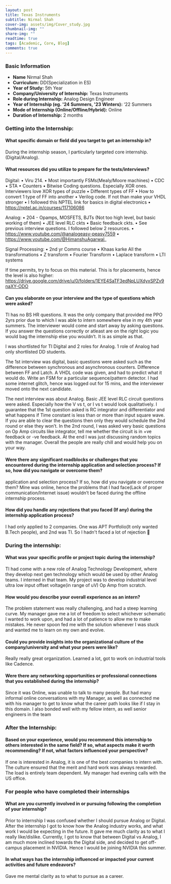 ```yaml
---
layout: post
title: Texas Instruments
subtitle: Nirmal Shah
cover-img: assets/img/Cover_study.jpg
thumbnail-img: ""
share-img: ""
readtime: true
tags: [Academic, Core, Blog]
comments: true
---
```


### Basic Information

- **Name** Nirmal Shah
- **Curriculum:** DD(Specialization in ES)
- **Year of Study:** 5th Year
- **Company/University of Internship:** Texas Instruments
- **Role during Internship:** Analog Design Engineer
- **Year of Internship (eg. \'24 Summers, \'23 Winters):** ‘22 Summers
- **Mode of Internship (Online/Offline/Hybrid):** Online
- **Duration of Internship:** 2 months

### Getting into the Internship:

#### What specific domain or field did you target to get an internship in?
During the internship season, I particularly targeted core internship.(Digital/Analog).

#### What resources did you utilize to prepare for the tests/interviews?
Digital:
    • Viru 214.
    • Most importantly FSMs(Mealy/Moore machines)
    • CDC
    • STA
    • Counters
    • Bitwise Coding questions. Especially XOR ones. Interviewers love XOR types of puzzle
    • Different types of FF
    • How to convert 1 type of FF into another
    • Verilog code. If not than make your VHDL stronger
    • I followed this NPTEL link for basics in digital electronics
    • https://nptel.ac.in/courses/117106086 

Analog:
    • 204 - Opamps, MOSFETS, BJTs (Not too high level, but basic working of them)
    • JEE level RLC ckts
    • Basic feedback ckts.
    • See previous interview questions. I followed below 2 resources.
    • https://www.youtube.com/@analogeasy-peasy7559 
    • https://www.youtube.com/@HimanshuAgarwal_ 


 Signal Processing:
    • 2nd yr Comms course
    • Khaas karke All the transformations
    • Z transform
    • Fourier Transform
    • Laplace transform
    • LTI systems

If time permits, try to focus on this material. This is for placements, hence the level is also higher:
https://drive.google.com/drive/u/0/folders/1EYE4SaTF3edNpLUXdyxSPZv9naXY-ODO 

#### Can you elaborate on your interview and the type of questions which were asked?
TI has no BS HR questions. It was the only company that provided me PPO 2yrs prior due to which I was able to intern somewhere else in my 4th year summers. The interviewer would come and start away by asking questions. If you answer the questions correctly or atleast are on the right logic you would bag the internship else you wouldn’t. It is as simple as that.

I was shortlisted for TI Digital and 2 roles for Analog. 1 role of Analog had only shortlisted DD students.

The 1st interview was digital, basic questions were asked such as the difference between synchronous and asynchronous counters. Difference between FF and Latch. A VHDL code was given, and had to predict what it would do. Write an FSM for a particular sequence/pattern detector. I had some internet glitch, hence was logged out for 15 mins, and the interviewer moved onto the next candidate.

The next interview was about Analog. Basic JEE level RLC circuit questions were asked. Especially how the V vs t, or I vs t would look qualitatively. I guarantee that the 1st question asked is RC integrator and differentiator and what happens if Time constant is less than or more than input square wave.
If you are able to clear the questions then only they would schedule the 2nd round or else they won’t. 
In the 2nd round, I was asked very basic questions on Op Amp circuits like integrator, tell me whether the circuit is in +ve feedback or -ve feedback. At the end I was just discussing random topics with the manager. 
Overall the people are really chill and would help you on your way.

#### Were there any significant roadblocks or challenges that you encountered during the internship application and selection process? If so, how did you navigate or overcome them?
application and selection process? If so, how did you navigate or overcome them?
Mine was online, hence the problems that I had face(Lack of proper communication/Internet issue) wouldn’t be faced during the offline internship process.

#### How did you handle any rejections that you faced (If any) during the internship application process?
I had only applied to 2 companies. One was APT Portfolio(It only wanted B.Tech people), and 2nd was TI. So I hadn't faced a lot of rejection 🙂


### During the internship:

#### What was your specific profile or project topic during the internship?
TI had come with a new role of Analog Technology Development, where they develop next gen technology which would be used by other Analog teams. I interned in that team.
My project was to develop industrial level ultra low input offset voltage(in range of uV) Op Amp from scratch. 

#### How would you describe your overall experience as an intern?
The problem statement was really challenging, and had a steep learning curve. My manager gave me a lot of freedom to select whichever schematic I wanted to work upon, and had a lot of patience to allow me to make mistakes. He never spoon fed me with the solution whenever I was stuck and wanted me to learn on my own and evolve.

#### Could you provide insights into the organizational culture of the company/university and what your peers were like?
Really really great organization. Learned a lot, got to work on industrial tools like Cadence.

#### Were there any networking opportunities or professional connections that you established during the internship?
Since it was Online, was unable to talk to many people. But had many informal online conversations with my Manager, as well as connected me with his manager to get to know what the career path looks like if I stay in this domain. I also bonded well with my fellow intern, as well senior engineers in the team

### After the Internship:

#### Based on your experience, would you recommend this internship to others interested in the same field? If so, what aspects make it worth recommending? If not, what factors influenced your perspective?
If one is interested in Analog, it is one of the best companies to intern with. 
The culture ensured that the merit and hard work was always rewarded. The load is entirely team dependent. My manager had evening calls with the US office.

### For people who have completed their internships

#### What are you currently involved in or pursuing following the completion of your internship?
Prior to internship I was confused whether I should pursue Analog or Digital. After the internship I got to know how the Analog industry works, and what work I would be expecting in the future. It gave me much clarity as to what I really like/dislike.
Currently, I got to know that between Digital vs Analog, I am much more inclined towards the Digital side, and decided to get off-campus placement in NVIDIA. Hence I would be joining NVIDIA this summer. 

#### In what ways has the internship influenced or impacted your current activities and future endeavors?
Gave me mental clarity as to what to pursue as a career.